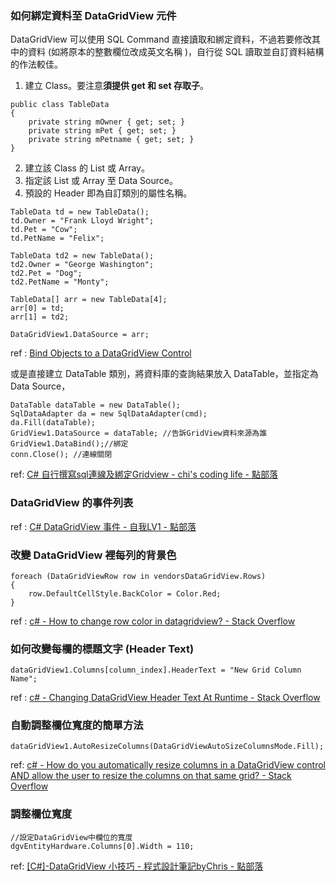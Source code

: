 ### 如何綁定資料至 DataGridView 元件

DataGridView 可以使用 SQL Command 直接讀取和綁定資料，不過若要修改其中的資料 (如將原本的整數欄位改成英文名稱 )，自行從 SQL 讀取並自訂資料結構的作法較佳。

1. 建立 Class。要注意**須提供 get 和 set 存取子**。

```
public class TableData
{                 
    private string mOwner { get; set; }
    private string mPet { get; set; }
    private string mPetname { get; set; }
}
```

2. 建立該 Class 的 List 或 Array。
3. 指定該 List 或 Array 至 Data Source。
4. 預設的 Header 即為自訂類別的屬性名稱。

```
TableData td = new TableData();
td.Owner = "Frank Lloyd Wright";
td.Pet = "Cow";
td.PetName = "Felix";

TableData td2 = new TableData();
td2.Owner = "George Washington";
td2.Pet = "Dog";
td2.PetName = "Monty";

TableData[] arr = new TableData[4];
arr[0] = td;
arr[1] = td2;

DataGridView1.DataSource = arr;
```

ref : [Bind Objects to a DataGridView Control](https://www.c-sharpcorner.com/article/bind-objects-to-a-datagridview-control/)

或是直接建立 DataTable 類別，將資料庫的查詢結果放入 DataTable，並指定為 Data Source，

```
DataTable dataTable = new DataTable(); 
SqlDataAdapter da = new SqlDataAdapter(cmd);
da.Fill(dataTable);
GridView1.DataSource = dataTable; //告訴GridView資料來源為誰
GridView1.DataBind();//綁定
conn.Close(); //連線關閉       
```

ref: [C# 自行撰寫sql連線及綁定Gridview - chi's coding life - 點部落](https://dotblogs.com.tw/chichiblog/2017/10/16/163211)

### DataGridView 的事件列表

ref : [C# DataGridView 事件 - 自我LV1 - 點部落](https://dotblogs.com.tw/jain/2010/05/13/15206)

### 改變 DataGridView 裡每列的背景色

```
foreach (DataGridViewRow row in vendorsDataGridView.Rows)
{
    row.DefaultCellStyle.BackColor = Color.Red;
}
```

ref : [c# - How to change row color in datagridview? - Stack Overflow](https://stackoverflow.com/questions/2189376/how-to-change-row-color-in-datagridview)

### 如何改變每欄的標題文字 (Header Text)

```
dataGridView1.Columns[column_index].HeaderText = "New Grid Column Name";
```

ref : [c# - Changing DataGridView Header Text At Runtime - Stack Overflow](https://stackoverflow.com/questions/27267176/changing-datagridview-header-text-at-runtime)

### 自動調整欄位寬度的簡單方法

```
dataGridView1.AutoResizeColumns(DataGridViewAutoSizeColumnsMode.Fill);
```

ref: [c# - How do you automatically resize columns in a DataGridView control AND allow the user to resize the columns on that same grid? - Stack Overflow](https://stackoverflow.com/questions/1025670/how-do-you-automatically-resize-columns-in-a-datagridview-control-and-allow-the)

### 調整欄位寬度

```
//設定DataGridView中欄位的寬度
dgvEntityHardware.Columns[0].Width = 110;
```

ref: [[C#]-DataGridView 小技巧 - 程式設計筆記byChris - 點部落](https://dotblogs.com.tw/chris0920/2010/12/27/20418)